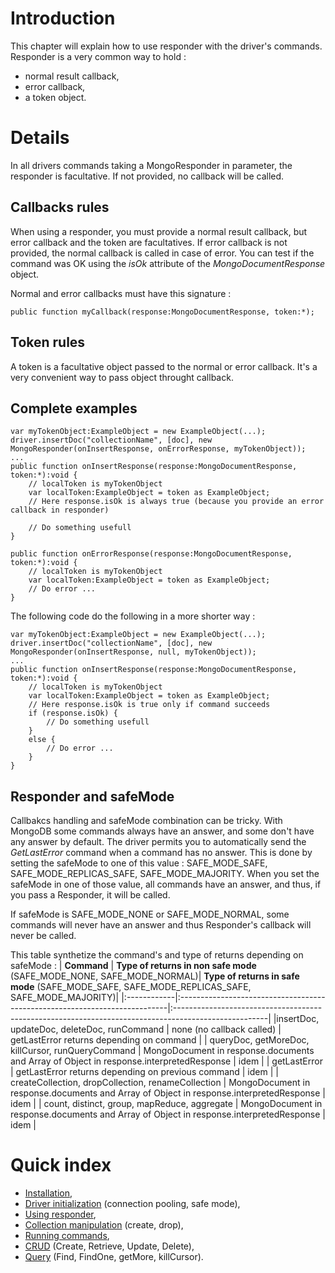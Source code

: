 

# Introduction #

This chapter will explain how to use responder with the driver's commands. Responder is a very common way to hold :
  * normal result callback,
  * error callback,
  * a token object.


# Details #
In all drivers commands taking a MongoResponder in parameter, the responder is facultative. If not provided, no callback will be called.

## Callbacks rules ##
When using a responder, you must provide a normal result callback, but error callback and the token are facultatives.
If error callback is not provided, the normal callback is called in case of error. You can test if the command was OK using the _isOk_ attribute of the _MongoDocumentResponse_ object.

Normal and error callbacks must have this signature :
```
public function myCallback(response:MongoDocumentResponse, token:*);
```

## Token rules ##
A token is a facultative object passed to the normal or error callback. It's a very convenient way to pass object throught callback.

## Complete examples ##
```
var myTokenObject:ExampleObject = new ExampleObject(...);
driver.insertDoc("collectionName", [doc], new MongoResponder(onInsertResponse, onErrorResponse, myTokenObject));
...
public function onInsertResponse(response:MongoDocumentResponse, token:*):void {
	// localToken is myTokenObject
	var localToken:ExampleObject = token as ExampleObject;
	// Here response.isOk is always true (because you provide an error callback in responder)

	// Do something usefull
}

public function onErrorResponse(response:MongoDocumentResponse, token:*):void {
	// localToken is myTokenObject
	var localToken:ExampleObject = token as ExampleObject;
	// Do error ...
}
```

The following code do the following in a more shorter way :
```
var myTokenObject:ExampleObject = new ExampleObject(...);
driver.insertDoc("collectionName", [doc], new MongoResponder(onInsertResponse, null, myTokenObject));
...
public function onInsertResponse(response:MongoDocumentResponse, token:*):void {
	// localToken is myTokenObject
	var localToken:ExampleObject = token as ExampleObject;
	// Here response.isOk is true only if command succeeds
	if (response.isOk) {
		// Do something usefull
	}
	else {
		// Do error ...
	}
}
```

## Responder and safeMode ##
Callbakcs handling and safeMode combination can be tricky.
With MongoDB some commands always have an answer, and some don't have any answer by default. The driver permits you to automatically send the _GetLastError_ command when a command has no answer.
This is done by setting the safeMode to one of this value : SAFE\_MODE\_SAFE, SAFE\_MODE\_REPLICAS\_SAFE, SAFE\_MODE\_MAJORITY.
When you set the safeMode in one of those value, all commands have an answer, and thus, if you pass a Responder, it will be called.

If safeMode is SAFE\_MODE\_NONE or SAFE\_MODE\_NORMAL, some commands will never have an answer and thus Responder's callback will never be called.

This table synthetize the command's and type of returns depending on safeMode :
| **Command** | **Type of returns in non safe mode** (SAFE\_MODE\_NONE, SAFE\_MODE\_NORMAL)| **Type of returns in safe mode** (SAFE\_MODE\_SAFE, SAFE\_MODE\_REPLICAS\_SAFE, SAFE\_MODE\_MAJORITY)|
|:------------|:---------------------------------------------------------------------------|:-----------------------------------------------------------------------------------------------------|
|insertDoc, updateDoc, deleteDoc, runCommand | none (no callback called)                                                  | getLastError returns depending on command                                                            |
| queryDoc, getMoreDoc, killCursor, runQueryCommand | MongoDocument in response.documents and Array of Object in response.interpretedResponse | idem                                                                                                 |
| getLastError | getLastError returns depending on previous command                         | idem                                                                                                 |
| createCollection, dropCollection, renameCollection | MongoDocument in response.documents and Array of Object in response.interpretedResponse | idem                                                                                                 |
| count, distinct, group, mapReduce, aggregate  | MongoDocument in response.documents and Array of Object in response.interpretedResponse | idem                                                                                                 |



# Quick index #
  * [Installation](Installation.md),
  * [Driver initialization](DriverInitialization.md) (connection pooling, safe mode),
  * [Using responder](Responder.md),
  * [Collection manipulation](CollectionManipulation.md) (create, drop),
  * [Running commands](SendingCommand.md),
  * [CRUD](CRUD.md) (Create, Retrieve, Update, Delete),
  * [Query](Query.md) (Find, FindOne, getMore, killCursor).

